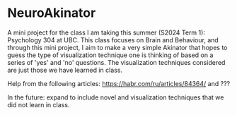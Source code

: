 # NeuroAkinator

A mini project for the class I am taking this summer (S2024 Term 1): Psychology 304 at UBC.
This class focuses on Brain and Behaviour, and through this mini project, I aim to make a very simple Akinator that hopes to guess the type of visualization technique one is thinking of 
based on a series of 'yes' and 'no' questions. The visualization techniques considered are just those we have learned in class. 

Help from the following articles: https://habr.com/ru/articles/84364/ and ???

In the future: expand to include novel and visualization techniques that we did not learn in class. 
